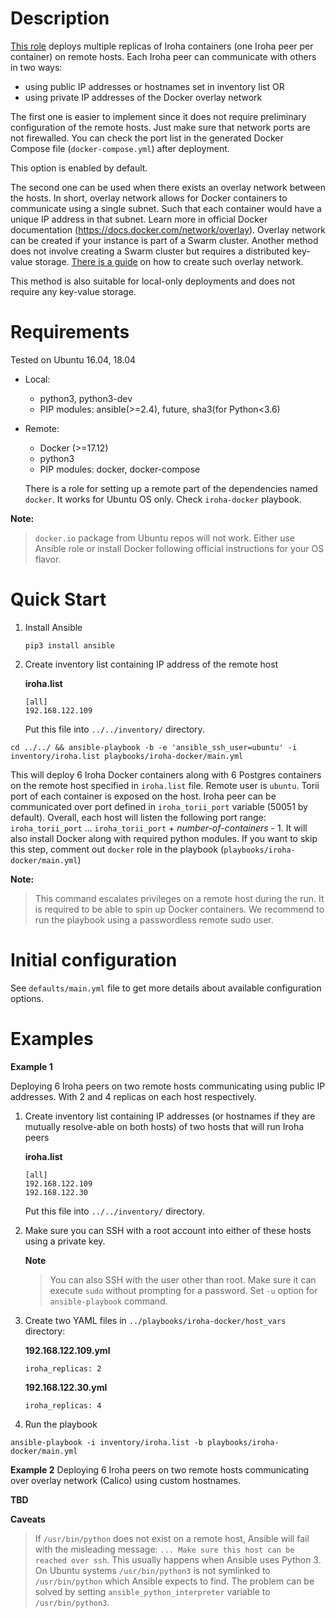 # Description
[This role](https://github.com/hyperledger/iroha/tree/master/deploy/ansible/roles/iroha-docker) deploys multiple replicas of Iroha containers (one Iroha peer per container) on remote hosts. Each Iroha peer can communicate with others in two ways:
  - using public IP addresses or hostnames set in inventory list OR
  - using private IP addresses of the Docker overlay network

The first one is easier to implement since it does not require preliminary configuration of the remote hosts. Just make sure that network ports are not firewalled. You can check the port list in the generated Docker Compose file (`docker-compose.yml`) after deployment.

This option is enabled by default.

The second one can be used when there exists an overlay network between the hosts. In short, overlay network allows for Docker containers to communicate using a single subnet. Such that each container would have a unique IP address in that subnet. Learn more in official Docker documentation (https://docs.docker.com/network/overlay). Overlay network can be created if your instance is part of a Swarm cluster. Another method does not involve creating a Swarm cluster but requires a distributed key-value storage. [There is a guide](https://docker-k8s-lab.readthedocs.io/en/latest/docker/docker-etcd.html) on how to create such overlay network.

This method is also suitable for local-only deployments and does not require any key-value storage.

# Requirements
  Tested on Ubuntu 16.04, 18.04
  - Local:
    - python3, python3-dev
    - PIP modules: ansible(>=2.4), future, sha3(for Python<3.6)
  - Remote:
    - Docker (>=17.12)
    - python3
    - PIP modules: docker, docker-compose

    There is a role for setting up a remote part of the dependencies named `docker`. It works for Ubuntu OS only. Check `iroha-docker` playbook.

**Note:**
> `docker.io` package from Ubuntu repos will not work. Either use Ansible role or install Docker following official instructions for your OS flavor.

# Quick Start
1. Install Ansible
    ```
    pip3 install ansible
    ```
2. Create inventory list containing IP address of the remote host

    **iroha.list**
    ```
    [all]
    192.168.122.109
    ```

    Put this file into `../../inventory/` directory.

`cd ../../ && ansible-playbook -b -e 'ansible_ssh_user=ubuntu' -i inventory/iroha.list playbooks/iroha-docker/main.yml`

This will deploy 6 Iroha Docker containers along with 6 Postgres containers on the remote host specified in `iroha.list` file. Remote user is `ubuntu`. Torii port of each container is exposed on the host. Iroha peer can be communicated over port defined in `iroha_torii_port` variable (50051 by default). Overall, each host will listen the following port range: `iroha_torii_port` ... `iroha_torii_port` + *number-of-containers* - 1.
It will also install Docker along with required python modules. If you want to skip this step, comment out `docker` role in the playbook (`playbooks/iroha-docker/main.yml`)

**Note:**
> This command escalates privileges on a remote host during the run. It is required to be able to spin up Docker containers. We recommend to run the playbook using a passwordless remote sudo user.

# Initial configuration

See `defaults/main.yml` file to get more details about available configuration options.

# Examples
**Example 1**
<!-- TODO: Cover more example cases -->
Deploying 6 Iroha peers on two remote hosts communicating using public IP addresses. With 2 and 4 replicas on each host respectively.

1. Create inventory list containing IP addresses (or hostnames if they are mutually resolve-able on both hosts) of two hosts that will run Iroha peers

    **iroha.list**
    ```
    [all]
    192.168.122.109
    192.168.122.30
    ```

    Put this file into `../../inventory/` directory.
2. Make sure you can SSH with a root account into either of these hosts using a private key.

    **Note**
    > You can also SSH with the user other than root. Make sure it can execute `sudo` without prompting for a password. Set `-u` option for `ansible-playbook` command.

3. Create two YAML files in `../playbooks/iroha-docker/host_vars` directory:

    **192.168.122.109.yml**
    ```
    iroha_replicas: 2
    ```

    **192.168.122.30.yml**
    ```
    iroha_replicas: 4
    ```

4. Run the playbook
```
ansible-playbook -i inventory/iroha.list -b playbooks/iroha-docker/main.yml
```

**Example 2**
Deploying 6 Iroha peers on two remote hosts communicating over overlay network (Calico) using custom hostnames.

**TBD**

**Caveats**

> If `/usr/bin/python` does not exist on a remote host, Ansible will fail with the misleading message: `... Make sure this host can be reached over ssh`.
This usually happens when Ansible uses Python 3.
On Ubuntu systems `/usr/bin/python3` is not symlinked to `/usr/bin/python` which Ansible expects to find.
The problem can be solved by setting `ansible_python_interpreter` variable to `/usr/bin/python3`.
